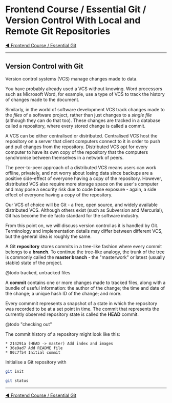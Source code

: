 # Frontend Course / Essential Git / Version Control With Local and Remote Git Repositories

[:arrow_backward: Frontend Course / Essential Git](./README.md)

---

## Version Control with Git

Version control systems (VCS) manage changes made to data.

You have probably already used a VCS without knowing. Word processors such as Microsoft Word, for example, use a type of VCS to track the history of changes made to the document.

Similarly, in the world of software development VCS track changes made to the _files_ of a software project, rather than just changes to a _single file_ (although they can do that too). These changes are tracked in a database called a repository, where every stored change is called a commit.

A VCS can be either centralised or distributed. Centralised VCS host the repository on a server that client computers connect to it in order to push and pull changes from the repository. Distributed VCS opt for every computer to have its own copy of the repository that the computers synchronise between themselves in a network of peers.

The peer-to-peer approach of a distributed VCS means users can work offline, privately, and not worry about losing data since backups are a positive side-effect of everyone having a copy of the repository. However, distributed VCS also require more storage space on the user's computer and may pose a security risk due to code base exposure - again, a side effect of everyone having a copy of the repository.

Our VCS of choice will be Git - a free, open source, and widely available distributed VCS. Although others exist (such as Subversion and Mercurial), Git has become the de facto standard for the software industry.

From this point on, we will discuss version control as it is handled by Git. Terminology and implementation details may differ between different VCS, but the general idea is roughly the same.

A Git **repository** stores commits in a tree-like fashion where every commit belongs to a **branch**. To continue the tree-like analogy, the trunk of the tree is commonly called the **master branch** - the "masterwork" or latest (usually stable) state of the project.

@todo tracked, untracked files

A **commit** contains one or more changes made to tracked files, along with a bundle of useful information: the author of the change; the time and date of the change; a unique hash ID of the change; and more.

Every commmit represents a snapshot of a state in which the repository was recorded to be at a set point in time. The commit that represents the currently observed repository state is called the **HEAD** commit.

@todo "checking out"

The commit history of a repository might look like this:

```
* 214291a (HEAD -> master) Add index and images
* 36e9ad7 Add README file
* 80c7f54 Initial commit
```

Initialise a Git repository with

```sh
git init
```

```sh
git status
```

---

[:arrow_backward: Frontend Course / Essential Git](./README.md)
